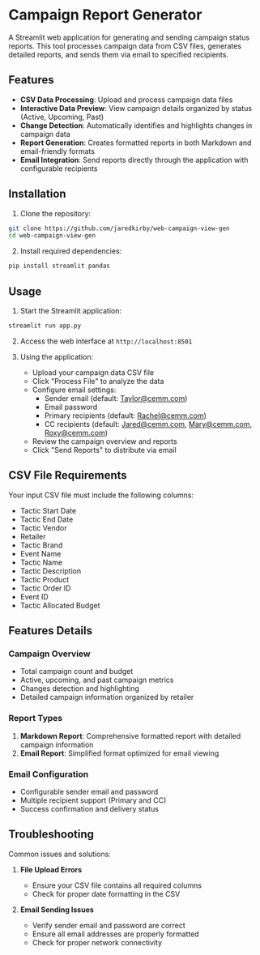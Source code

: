 # Campaign Report Generator

A Streamlit web application for generating and sending campaign status reports. This tool processes campaign data from CSV files, generates detailed reports, and sends them via email to specified recipients.

## Features

-   **CSV Data Processing**: Upload and process campaign data files
-   **Interactive Data Preview**: View campaign details organized by status (Active, Upcoming, Past)
-   **Change Detection**: Automatically identifies and highlights changes in campaign data
-   **Report Generation**: Creates formatted reports in both Markdown and email-friendly formats
-   **Email Integration**: Send reports directly through the application with configurable recipients

## Installation

1. Clone the repository:

```bash
git clone https://github.com/jaredkirby/web-campaign-view-gen
cd web-campaign-view-gen
```

2. Install required dependencies:

```bash
pip install streamlit pandas
```

## Usage

1. Start the Streamlit application:

```bash
streamlit run app.py
```

2. Access the web interface at `http://localhost:8501`

3. Using the application:
    - Upload your campaign data CSV file
    - Click "Process File" to analyze the data
    - Configure email settings:
        - Sender email (default: Taylor@cemm.com)
        - Email password
        - Primary recipients (default: Rachel@cemm.com)
        - CC recipients (default: Jared@cemm.com, Mary@cemm.com, Roxy@cemm.com)
    - Review the campaign overview and reports
    - Click "Send Reports" to distribute via email

## CSV File Requirements

Your input CSV file must include the following columns:

-   Tactic Start Date
-   Tactic End Date
-   Tactic Vendor
-   Retailer
-   Tactic Brand
-   Event Name
-   Tactic Name
-   Tactic Description
-   Tactic Product
-   Tactic Order ID
-   Event ID
-   Tactic Allocated Budget

## Features Details

### Campaign Overview

-   Total campaign count and budget
-   Active, upcoming, and past campaign metrics
-   Changes detection and highlighting
-   Detailed campaign information organized by retailer

### Report Types

1. **Markdown Report**: Comprehensive formatted report with detailed campaign information
2. **Email Report**: Simplified format optimized for email viewing

### Email Configuration

-   Configurable sender email and password
-   Multiple recipient support (Primary and CC)
-   Success confirmation and delivery status

## Troubleshooting

Common issues and solutions:

1. **File Upload Errors**

    - Ensure your CSV file contains all required columns
    - Check for proper date formatting in the CSV

2. **Email Sending Issues**
    - Verify sender email and password are correct
    - Ensure all email addresses are properly formatted
    - Check for proper network connectivity
